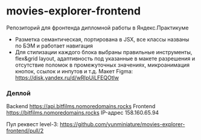 # movies-explorer-frontend

Репозиторий для фронтенда дипломной работы в Яндекс.Практикуме
* Разметка семантическая, портирована в JSX, все классы названы по БЭМ и работает навигация
* Для стилизации каждого блока выбраны правильные инструменты, flex&grid layout, адаптивность под указанные в макете разрешения и отсутствие поломок в промежуточных значениях, микроанимация кнопок, ссылок и инпутов и т.д.
Макет Figma: https://disk.yandex.ru/d/wRIpUiLFEQOtlw

### Деплой
Backend https://api.bitfilms.nomoredomains.rocks
Frontend https://bitfilms.nomoredomains.rocks
IP-адрес 158.160.65.94

Пул реквест level-3: https://github.com/yunminiature/movies-explorer-frontend/pull/2
